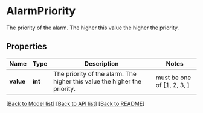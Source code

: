 # AlarmPriority

The priority of the alarm. The higher this value the higher the priority.

## Properties
Name | Type | Description | Notes
------------ | ------------- | ------------- | -------------
**value** | **int** | The priority of the alarm. The higher this value the higher the priority. |  must be one of [1, 2, 3, ]

[[Back to Model list]](../README.md#documentation-for-models) [[Back to API list]](../README.md#documentation-for-api-endpoints) [[Back to README]](../README.md)


